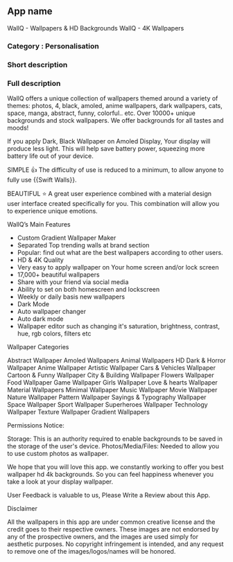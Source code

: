 ## App name 
WallQ - Wallpapers & HD Backgrounds
WallQ - 4K Wallpapers
### Category : Personalisation

### Short description


### Full description

WallQ offers a unique collection of wallpapers themed around a variety of themes: photos, 4, black, amoled, anime wallpapers, dark wallpapers, cats, space, manga, abstract, funny, colorful.. etc.
Over 10000+ unique backgrounds and stock wallpapers.
We offer backgrounds for all tastes and moods!

If you apply Dark, Black Wallpaper on Amoled Display, Your display will produce less light.
This will help save battery power, squeezing more battery life out of your device.


SIMPLE 👍
The difficulty of use is reduced to a minimum, to allow anyone to fully use {{Swift Walls}}.

BEAUTIFUL ⭐️
A great user experience combined with a material design user interface created specifically for you.
This combination will allow you to experience unique emotions.

WallQ’s Main Features
- Custom Gradient Wallpaper Maker
- Separated Top trending walls at brand section
- Popular: find out what are the best wallpapers according to other users.
- HD & 4K Quality
- Very easy to apply wallpaper on Your home screen and/or lock screen
- 17,000+ beautiful wallpapers
- Share with your friend via social media
- Ability to set on both homescreen and lockscreen
- Weekly or daily basis new wallpapers
- Dark Mode
- Auto wallpaper changer
- Auto dark mode
- Wallpaper editor such as changing it's saturation, brightness, contrast, hue, rgb colors, filters etc

Wallpaper Categories

Abstract Wallpaper
Amoled Wallpapers
Animal Wallpapers HD
Dark & Horror Wallpaper
Anime Wallpaper
Artistic Wallpaper
Cars & Vehicles Wallpaper
Cartoon & Funny Wallpaper
City & Building Wallpaper
Flowers Wallpaper
Food Wallpaper
Game Wallpaper
Girls Wallpaper
Love & hearts Wallpaper
Material Wallpapers
Minimal Wallpaper
Music Wallpaper
Movie Wallpaper
Nature Wallpaper
Pattern Wallpaper
Sayings & Typography Wallpaper
Space Wallpaper
Sport Wallpaper
Superheroes Wallpaper
Technology Wallpaper
Texture Wallpaper
Gradient Wallpapers

Permissions Notice:

Storage: This is an authority required to enable backgrounds to be saved in the storage of the user's device.
Photos/Media/Files: Needed to allow you to use custom photos as wallpaper.

We hope that you will love this app. we constantly working to offer you best wallpaper hd 4k backgrounds.
So you can feel happiness whenever you take a look at your display wallpaper.

User Feedback is valuable to us, Please Write a Review about this App.

Disclaimer

All the wallpapers in this app are under common creative license and the credit goes to their respective owners.
These images are not endorsed by any of the prospective owners, and the images are used simply for aesthetic purposes.
No copyright infringement is intended, and any request to remove one of the images/logos/names will be honored.
